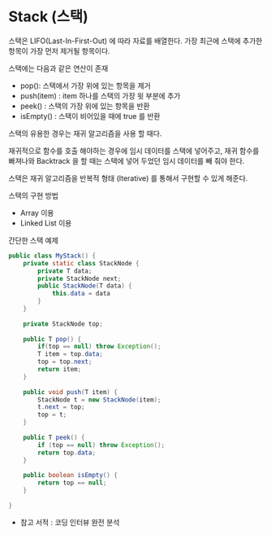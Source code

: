 # Stack (스택)



스택은 LIFO(Last-In-First-Out) 에 따라 자료를 배열한다. 가장 최근에 스택에 추가한 항목이 가장 먼저 제거될 항목이다.



스택에는 다음과 같은 연산이 존재

- pop(): 스택에서 가장 위에 있는 항목을 제거
- push(item) : item 하나를 스택의 가장 윗 부분에 추가
- peek() : 스택의 가장 위에 있는 항목을 반환
- isEmpty() : 스택이 비어있을 때에 true 를 반환



스택의 유용한 경우는 재귀 알고리즘을 사용 할 때다.

재귀적으로 함수를 호출 해야하는 경우에 임시 데이터를 스택에 넣어주고, 재귀 함수를 빠져나와 Backtrack 을 할 때는 스택에 넣어 두었던 임시 데이터를 빼 줘야 한다. 

스택은 재귀 알고리즘을 반복적 형태 (Iterative) 를 통해서 구현할 수 있게 해준다.



스택의 구현 방법

- Array 이용
- Linked List 이용



간단한 스택 예제

```java
public class MyStack() {
	private static class StackNode {
		private T data;
		private StackNode next;
		public StackNode(T data) {
			this.data = data
		}
	}
	
	private StackNode top;
	
	public T pop() {
		if(top == null) throw Exception();
        T item = top.data;
        top = top.next;
        return item;
	}
    
    public void push(T item) {
        StackNode t = new StackNode(item);
        t.next = top;
        top = t;
    }
    
    public T peek() {
        if (top == null) throw Exception();
        return top.data;
    }
    
    public boolean isEmpty() {
        return top == null;
    }
	
}
```





- 참고 서적 :  코딩 인터뷰 완전 분석